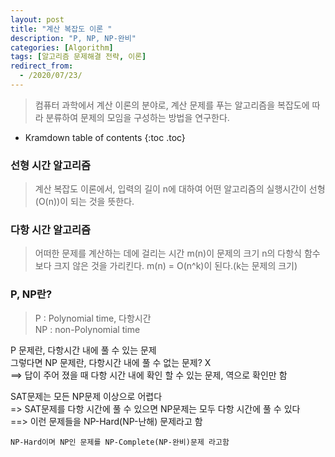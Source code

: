 ```yaml
---
layout: post
title: "계산 복잡도 이론 "
description: "P, NP, NP-완비"
categories: [Algorithm]
tags: [알고리즘 문제해결 전략, 이론]
redirect_from:
  - /2020/07/23/
---
```


>  컴퓨터 과학에서 계산 이론의 분야로, 계산 문제를 푸는 알고리즘을 복잡도에 따라 분류하여 문제의 모임을 구성하는 방법을 연구한다.

* Kramdown table of contents
{:toc .toc}

### 선형 시간 알고리즘
> 계산 복잡도 이론에서, 입력의 길이 n에 대하여 어떤 알고리즘의 실행시간이 선형(O(n))이 되는 것을 뜻한다.

### 다항 시간 알고리즘
> 어떠한 문제를 계산하는 데에 걸리는 시간 m(n)이 문제의 크기 n의 다항식 함수보다 크지 않은 것을 가리킨다.
> m(n) = O(n^k)이 된다.(k는 문제의 크기)

### P, NP란?
> P : Polynomial time, 다항시간  
> NP : non-Polynomial time  

P 문제란, 다항시간 내에 풀 수 있는 문제  
그렇다면 NP 문제란, 다항시간 내에 풀 수 없는 문제? X  
==> 답이 주어 졌을 때 다항 시간 내에 확인 할 수 있는 문제, 역으로 확인만 함  

SAT문제는 모든 NP문제 이상으로 어렵다  
=> SAT문제를 다항 시간에 풀 수 있으면 NP문제는 모두 다항 시간에 풀 수 있다  
==> 이런 문제들을 NP-Hard(NP-난해) 문제라고 함

`NP-Hard이며 NP인 문제를 NP-Complete(NP-완비)문제 라고함`    



